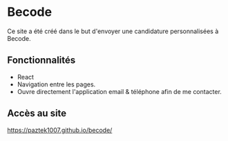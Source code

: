 # Becode

Ce site a été créé dans le but d'envoyer une candidature personnalisées à Becode.

## Fonctionnalités

- React
- Navigation entre les pages.
- Ouvre directement l'application email & téléphone afin de me contacter.
## Accès au site

https://paztek1007.github.io/becode/